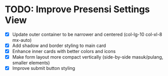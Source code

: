 # TODO: Improve Presensi Settings View

- [x] Update outer container to be narrower and centered (col-lg-10 col-xl-8 mx-auto)
- [x] Add shadow and border styling to main card
- [x] Enhance inner cards with better colors and icons
- [x] Make form layout more compact vertically (side-by-side masuk/pulang, smaller elements)
- [x] Improve submit button styling

